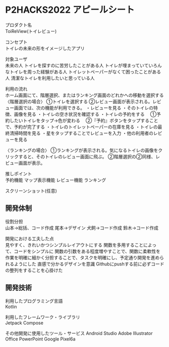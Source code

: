 # P2HACKS2022 アピールシート

プロダクト名  
ToiReView(トイレビュー)

コンセプト  
トイレの未来の形をイメージしたアプリ

対象ユーザ  
未来の人
トイレを探すのに苦労したことがある人
トイレが埋まっていていろんなトイレを周った経験がある人
トイレットペーパーがなくて困ったことがある人
清潔なトイレを利用したいと思っている人

利用の流れ  
ホーム画面にて、階層選択、またはランキング画面のどれかへの移動を選択する
〈階層選択の場合〉
①トイレを選択する
②レビュー画面が表示される。レビュー画面では、次の機能が利用できる。
・レビューを見る
・そのトイレの特徴、画像を見る
・トイレの空き状況を確認する
・トイレの予約をする
　①予約したいトイレをタップ→色が変わる
　②『予約』ボタンをタップすることで、予約が完了する
・トイレのトイレットペーパーの在庫を見る
・トイレの最終清掃時間を見る
・星をタップすることでレビューを入力
・他の利用者のレビューを見る

〈ランキングの場合〉
①ランキングが表示される。気になるトイレの画像をクリックすると、そのトイレのレビュー画面に飛ぶ。
②階層選択の②同様、レビュー画面が表示。

推しポイント  
予約機能
マップ表示機能
レビュー機能
ランキング

スクリーンショット(任意)  

## 開発体制  

役割分担  
山本→総括、コード作成
尾本→デザイン
犬飼→コード作成
鈴木→コード作成

開発における工夫した点  
見やすく、きれいかつシンプルレイアウトにする
関数を多用することによって、コードをシンプルに
関数の引数をある程度増やすことで、関数に柔軟性を
作業を明確に細かく分担することで、タスクを明確にし、予定通り開発を進められるようにした
直感で分かるデザインを意識
Githubにpushする前に必ずコードの整列をすることを心掛けた

## 開発技術 

利用したプログラミング言語  
Kotlin 

利用したフレームワーク・ライブラリ  
Jetpack Compose  

その他開発に使用したツール・サービス
Android Studio
Adobe Illustrator
Office PowerPoint
Google Pixel6a
